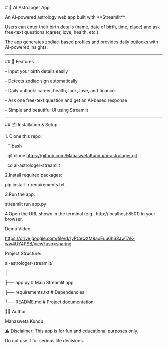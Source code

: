 \# 🌌 AI Astrologer App



An AI-powered astrology web app built with \*\*Streamlit\*\*.  

Users can enter their birth details (name, date of birth, time, place) and ask free-text questions (career, love, health, etc.).  

The app generates zodiac-based profiles and provides daily outlooks with AI-powered insights.



---



\## 🚀 Features

\- Input your birth details easily

\- Detects zodiac sign automatically

\- Daily outlook: career, health, luck, love, and finance

\- Ask one free-text question and get an AI-based response

\- Simple and beautiful UI using Streamlit



---



\## 📦 Installation \& Setup



1\. Clone this repo:

&nbsp;  ```bash

&nbsp;  git clone https://github.com/MahaswetaKundu/ai-astrologer.git

&nbsp;  cd ai-astrologer-streamlit



2.Install required packages:



pip install -r requirements.txt



3.Run the app:



streamlit run app.py



4.Open the URL shown in the terminal (e.g., http://localhost:8501) in your browser.



Demo Video:



https://drive.google.com/file/d/1yPCeQXM9aoEuu6h63JwTAK-ww4UY4PSB/view?usp=sharing



Project Structure:



ai-astrologer-streamlit/

│

├── app.py              # Main Streamlit app

├── requirements.txt    # Dependencies

└── README.md           # Project documentation



👩‍💻 Author



Mahasweta Kundu



⚠️ Disclaimer: This app is for fun and educational purposes only.

Do not use it for serious life decisions.






